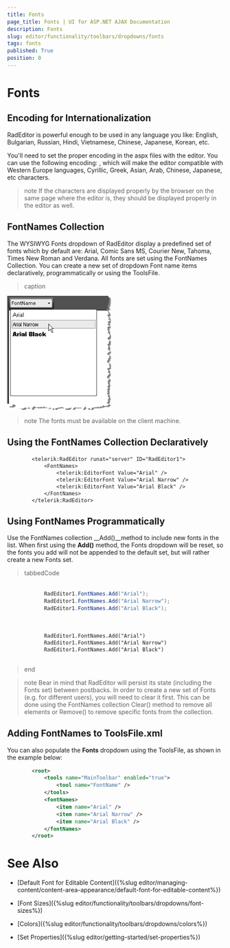 ```yaml
---
title: Fonts
page_title: Fonts | UI for ASP.NET AJAX Documentation
description: Fonts
slug: editor/functionality/toolbars/dropdowns/fonts
tags: fonts
published: True
position: 0
---
```


# Fonts



## Encoding for Internationalization

RadEditor is powerful enough to be used in any language you like: English, Bulgarian, Russian, Hindi, Vietnamese, Chinese, Japanese, Korean, etc.

You'll need to set the proper encoding in the aspx files with the editor. You can use the following encoding: __<?xml version="1.0" encoding="utf-8" ?>__, which will make the editor compatible with Western Europe languages, Cyrillic, Greek, Asian, Arab, Chinese, Japanese, etc characters.

>note If the characters are displayed properly by the browser on the same page where the editor is, they should be displayed properly in the editor as well.
>


## FontNames Collection

The WYSIWYG Fonts dropdown of RadEditor display a predefined set of fonts which by default are: Arial, Comic Sans MS, Courier New, Tahoma, Times New Roman and Verdana. All fonts are set using the FontNames Collection. You can create a new set of dropdown Font name items declaratively, programmatically or using the ToolsFile.


>caption 

![](images/editor-dropdowns001.png)

>note The fonts must be available on the client machine.
>


## Using the FontNames Collection Declaratively

````ASPNET
	    <telerik:RadEditor runat="server" ID="RadEditor1">
	        <FontNames>
	            <telerik:EditorFont Value="Arial" />
	            <telerik:EditorFont Value="Arial Narrow" />
	            <telerik:EditorFont Value="Arial Black" />
	        </FontNames>
	    </telerik:RadEditor>
````



## Using FontNames Programmatically

Use the FontNames collection __Add()__method to include new fonts in the list. When first using the __Add()__ method, the Fonts dropdown will be reset, so the fonts you add will not be appended to the default set, but will rather create a new Fonts set.



>tabbedCode

````C#
	
	        RadEditor1.FontNames.Add("Arial");
	        RadEditor1.FontNames.Add("Arial Narrow");
	        RadEditor1.FontNames.Add("Arial Black");
	          
````
````VB
	
	        RadEditor1.FontNames.Add("Arial")
	        RadEditor1.FontNames.Add("Arial Narrow")
	        RadEditor1.FontNames.Add("Arial Black")
	
````
>end

>note Bear in mind that RadEditor will persist its state (including the Fonts set) between postbacks. In order to create a new set of Fonts (e.g. for different users), you will need to clear it first. This can be done using the FontNames collection Clear() method to remove all elements or Remove() to remove specific fonts from the collection.
>


## Adding FontNames to ToolsFile.xml

You can also populate the __Fonts__ dropdown using the ToolsFile, as shown in the example below:

````XML
	    <root>    
	        <tools name="MainToolbar" enabled="true">    
	            <tool name="FontName" />  
	        </tools>    
	        <fontNames>    
	            <item name="Arial" />    
	            <item name="Arial Narrow" />    
	            <item name="Arial Black" />  
	        </fontNames>
	    </root>
````



# See Also

 * [Default Font for Editable Content]({%slug editor/managing-content/content-area-appearance/default-font-for-editable-content%})

 * [Font Sizes]({%slug editor/functionality/toolbars/dropdowns/font-sizes%})

 * [Colors]({%slug editor/functionality/toolbars/dropdowns/colors%})

 * [Set Properties]({%slug editor/getting-started/set-properties%})
